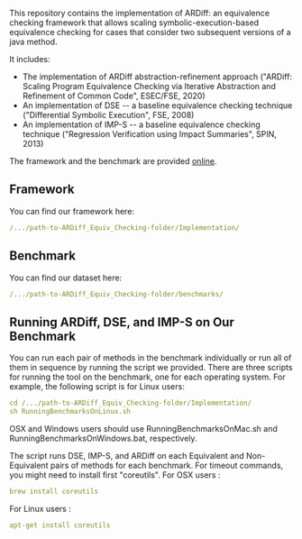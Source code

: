 This repository contains the implementation of ARDiff: an equivalence checking framework that allows scaling symbolic-execution-based equivalence checking for cases that consider two subsequent versions of a java method. 

It includes:
* The implementation of ARDiff abstraction-refinement approach ("ARDiff: Scaling Program Equivalence Checking via Iterative Abstraction and Refinement of Common Code", ESEC/FSE, 2020)
* An implementation of DSE -- a baseline equivalence checking technique ("Differential Symbolic Execution", FSE, 2008)
* An implementation of IMP-S -- a baseline equivalence checking technique ("Regression Verification using Impact Summaries", SPIN, 2013)

The framework and the benchmark are provided [online](https://github.com/shrBadihi/ARDiff_Equiv_Checking).

## Framework 
You can find our framework here:
```yaml
/.../path-to-ARDiff_Equiv_Checking-folder/Implementation/
```

## Benchmark 
You can find our dataset here:
```yaml
/.../path-to-ARDiff_Equiv_Checking-folder/benchmarks/
```
## Running ARDiff, DSE, and IMP-S on Our Benchmark
You can run each pair of methods in the benchmark individually  or run all of them in sequence by running the script we provided.
There are three scripts for running the tool on the benchmark, one for each operating system.
For example, the following script is for Linux users:
```yaml
cd /.../path-to-ARDiff_Equiv_Checking-folder/Implementation/
sh RunningBenchmarksOnLinux.sh
```
OSX and Windows users should use RunningBenchmarksOnMac.sh and RunningBenchmarksOnWindows.bat, respectively.

The script runs DSE, IMP-S, and ARDiff on each Equivalent and Non-Equivalent pairs of methods for each benchmark. 
For timeout commands, you might need to install first "coreutils". 
For  OSX users :
```yaml
brew install coreutils
```
For  Linux users :
```yaml
apt-get install coreutils
```


